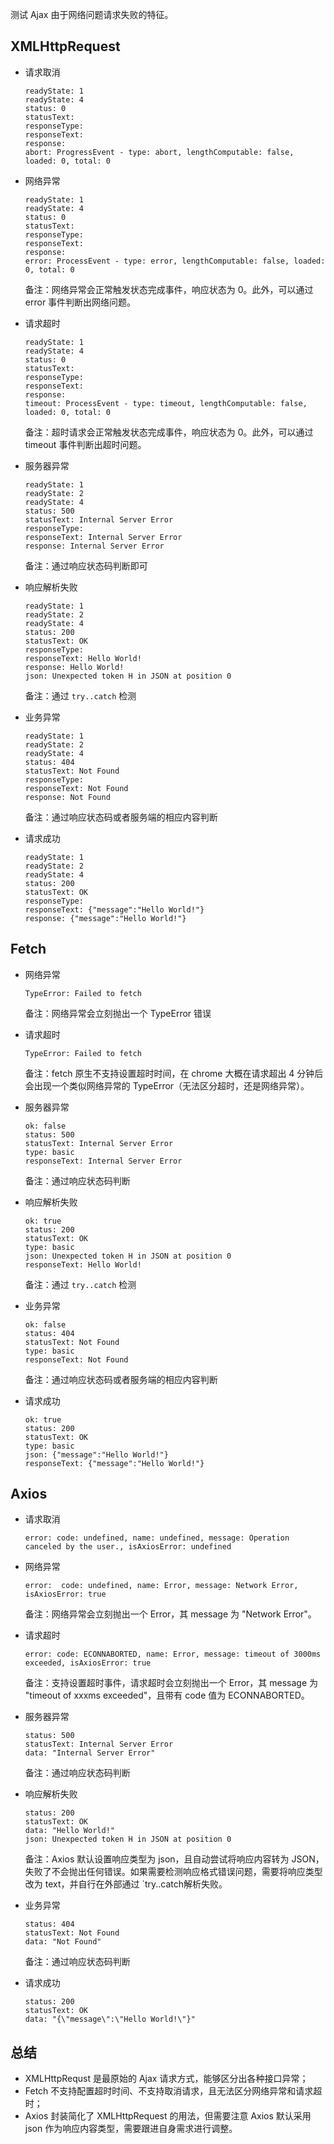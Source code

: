 测试 Ajax 由于网络问题请求失败的特征。

## XMLHttpRequest

- 请求取消

    ```
    readyState: 1
    readyState: 4
    status: 0
    statusText: 
    responseType: 
    responseText: 
    response: 
    abort: ProgressEvent - type: abort, lengthComputable: false, loaded: 0, total: 0
    ```

- 网络异常

    ```
    readyState: 1
    readyState: 4
    status: 0
    statusText: 
    responseType:
    responseText: 
    response: 
    error: ProcessEvent - type: error, lengthComputable: false, loaded: 0, total: 0
    ```

    备注：网络异常会正常触发状态完成事件，响应状态为 0。此外，可以通过 error 事件判断出网络问题。

- 请求超时

    ```
    readyState: 1
    readyState: 4
    status: 0
    statusText:
    responseType:
    responseText:
    response:
    timeout: ProcessEvent - type: timeout, lengthComputable: false, loaded: 0, total: 0
    ```

    备注：超时请求会正常触发状态完成事件，响应状态为 0。此外，可以通过 timeout 事件判断出超时问题。

- 服务器异常

    ```
    readyState: 1
    readyState: 2
    readyState: 4
    status: 500
    statusText: Internal Server Error
    responseType: 
    responseText: Internal Server Error
    response: Internal Server Error
    ```

    备注：通过响应状态码判断即可

- 响应解析失败

    ```
    readyState: 1
    readyState: 2
    readyState: 4
    status: 200
    statusText: OK
    responseType: 
    responseText: Hello World!
    response: Hello World!
    json: Unexpected token H in JSON at position 0
    ```

    备注：通过 `try..catch` 检测

- 业务异常

    ```
    readyState: 1
    readyState: 2
    readyState: 4
    status: 404
    statusText: Not Found
    responseType: 
    responseText: Not Found
    response: Not Found
    ```

    备注：通过响应状态码或者服务端的相应内容判断

- 请求成功

    ```
    readyState: 1
    readyState: 2
    readyState: 4
    status: 200
    statusText: OK
    responseType: 
    responseText: {"message":"Hello World!"}
    response: {"message":"Hello World!"}
    ```

## Fetch

- 网络异常

    ```
    TypeError: Failed to fetch
    ```

    备注：网络异常会立刻抛出一个 TypeError 错误

- 请求超时

    ```
    TypeError: Failed to fetch
    ```

    备注：fetch 原生不支持设置超时时间，在 chrome 大概在请求超出 4 分钟后会出现一个类似网络异常的 TypeError（无法区分超时，还是网络异常）。

- 服务器异常

    ```
    ok: false
    status: 500
    statusText: Internal Server Error
    type: basic
    responseText: Internal Server Error
    ```

    备注：通过响应状态码判断

- 响应解析失败

    ```
    ok: true
    status: 200
    statusText: OK
    type: basic
    json: Unexpected token H in JSON at position 0
    responseText: Hello World!
    ```

    备注：通过 `try..catch` 检测

- 业务异常

    ```
    ok: false
    status: 404
    statusText: Not Found
    type: basic
    responseText: Not Found
    ```

    备注：通过响应状态码或者服务端的相应内容判断

- 请求成功

    ```
    ok: true
    status: 200
    statusText: OK
    type: basic
    json: {"message":"Hello World!"}
    responseText: {"message":"Hello World!"}
    ```

## Axios

- 请求取消

    ```
    error: code: undefined, name: undefined, message: Operation canceled by the user., isAxiosError: undefined
    ```

- 网络异常

    ```
    error:  code: undefined, name: Error, message: Network Error, isAxiosError: true
    ```

    备注：网络异常会立刻抛出一个 Error，其 message 为 "Network Error"。

- 请求超时

    ```
    error: code: ECONNABORTED, name: Error, message: timeout of 3000ms exceeded, isAxiosError: true
    ```

    备注：支持设置超时事件，请求超时会立刻抛出一个 Error，其 message 为 "timeout of xxxms exceeded"，且带有 code 值为 ECONNABORTED。

- 服务器异常

    ```
    status: 500
    statusText: Internal Server Error
    data: "Internal Server Error"
    ```

    备注：通过响应状态码判断

- 响应解析失败

    ```
    status: 200
    statusText: OK
    data: "Hello World!"
    json: Unexpected token H in JSON at position 0
    ```

    备注：Axios 默认设置响应类型为 json，且自动尝试将响应内容转为 JSON，失败了不会抛出任何错误。如果需要检测响应格式错误问题，需要将响应类型改为 text，并自行在外部通过 `try..catch解析失败。

- 业务异常

    ```
    status: 404
    statusText: Not Found
    data: "Not Found"
    ```

    备注：通过响应状态码判断

- 请求成功

    ```
    status: 200
    statusText: OK
    data: "{\"message\":\"Hello World!\"}"
    ```

## 总结

- XMLHttpRequst 是最原始的 Ajax 请求方式，能够区分出各种接口异常；
- Fetch 不支持配置超时时间、不支持取消请求，且无法区分网络异常和请求超时；
- Axios 封装简化了 XMLHttpRequest 的用法，但需要注意 Axios 默认采用 json 作为响应内容类型，需要跟进自身需求进行调整。
